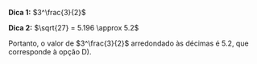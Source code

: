 **Dica 1:** $3^\frac{3}{2}$

**Dica 2:** $\sqrt{27} = 5.196 \approx 5.2$

Portanto, o valor de $3^\frac{3}{2}$ arredondado às décimas é $5.2$, que corresponde à opção D).
